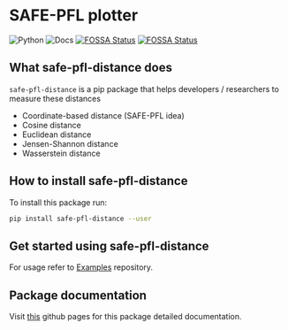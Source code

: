 # SAFE-PFL plotter

![Python](https://img.shields.io/badge/python-3.12-blue.svg)
![Docs](https://github.com/safe-pfl/distances/workflows/docs/badge.svg)
[![FOSSA Status](https://app.fossa.com/api/projects/git%2Bgithub.com%2Fsafe-pfl%2Fdistances.svg?type=shield&issueType=license)](https://app.fossa.com/projects/git%2Bgithub.com%2Fsafe-pfl%2Fdistances?ref=badge_shield&issueType=license)
[![FOSSA Status](https://app.fossa.com/api/projects/git%2Bgithub.com%2Fsafe-pfl%2Fdistances.svg?type=shield&issueType=security)](https://app.fossa.com/projects/git%2Bgithub.com%2Fsafe-pfl%2Fdistances?ref=badge_shield&issueType=security)

## What safe-pfl-distance does

`safe-pfl-distance` is a pip package that helps developers / researchers to measure these distances

- Coordinate-based distance (SAFE-PFL idea)
- Cosine distance
- Euclidean distance
- Jensen-Shannon distance
- Wasserstein distance

## How to install safe-pfl-distance

To install this package run:

```sh
pip install safe-pfl-distance --user
```

## Get started using safe-pfl-distance

For usage refer to [Examples](https://github.com/safe-pfl/examples/distance) repository.

## Package documentation

Visit [this](https://safe-pfl.github.io/distances/) github pages for this package detailed documentation.